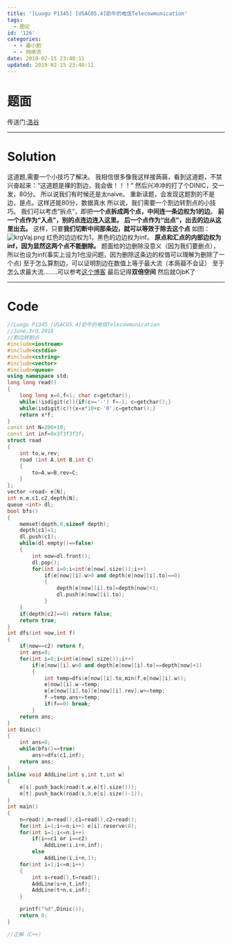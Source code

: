 ```yaml
---
title: '[Luogu P1345] [USACO5.4]奶牛的电信Telecowmunication'
tags:
  - 图论
id: '126'
categories:
  - - 最小割
  - - 网络流
date: 2019-02-15 23:48:11
updated: 2019-02-15 23:48:11
---
```


# 题面

传送门:[洛谷](https://www.luogu.org/problemnew/show/P1345)

* * *

# Solution

这道题,需要一个小技巧了解决。 我相信很多像我这样接蒟蒻，看到这道题，不禁兴奋起来：“这道题是裸的割边，我会做！！！” 然后兴冲冲的打了个DINIC，交一发，80分。 所以说我们有时候还是太naive。 重新读题，会发现这题割的不是边，是点。这样还能80分，数据真水 所以说，我们需要一个割边转割点的小技巧。 我们可以考虑“拆点”，即把**一个点拆成两个点，中间连一条边权为1的边**。 **前一个点作为“入点”，别的点连边连入这里。** **后一个点作为“出点”，出去的边从这里出去。** 这样，只要**我们切断中间那条边，就可以等效于除去这个点** 如图： ![krgVaj.png](https://s2.ax1x.com/2019/02/15/krgVaj.png) 红色的边边权为1，黑色的边边权为inf。 **原点和汇点的内部边权为inf，因为显然这两个点不能删除。** 题面给的边删除没意义（因为我们要删点），所以也设为inf(事实上设为1也没问题，因为删除这条边的权值可以理解为删除了一个点) 至于怎么算割边，可以证明割边在数值上等于最大流（本蒟蒻不会证） 至于怎么求最大流........可以参考[这个博客](http://www.cnblogs.com/SYCstudio/p/7260613.html) 最后记得**双倍空间** 然后就OjbK了

* * *

# Code

```cpp
//Luogu P1345 [USACO5.4]奶牛的电信Telecowmunication
//June,3rd,2018
//割边转割点
#include<iostream>
#include<cstdio>
#include<cstring>
#include<vector>
#include<queue>
using namespace std;
long long read()
{
    long long x=0,f=1; char c=getchar();
    while(!isdigit(c)){if(c=='-') f=-1; c=getchar();}
    while(isdigit(c)){x=x*10+c-'0';c=getchar();}
    return x*f;
}
const int N=200+10;
const int inf=0x3f3f3f3f;
struct road
{
    int to,w,rev;
    road (int A,int B,int C)
    {
        to=A,w=B,rev=C;
    }
};
vector <road> e[N];
int n,m,c1,c2,depth[N];
queue <int> dl;
bool bfs()
{
    memset(depth,0,sizeof depth);
    depth[c1]=1;
    dl.push(c1);
    while(dl.empty()==false)
    {
        int now=dl.front();
        dl.pop();
        for(int i=0;i<int(e[now].size());i++)
            if(e[now][i].w>0 and depth[e[now][i].to]==0)
            {
                depth[e[now][i].to]=depth[now]+1;
                dl.push(e[now][i].to);
            }
    }
    if(depth[c2]==0) return false;
    return true;
}
int dfs(int now,int f)
{
    if(now==c2) return f;
    int ans=0;
    for(int i=0;i<int(e[now].size());i++)
        if(e[now][i].w>0 and depth[e[now][i].to]==depth[now]+1)
        {
            int temp=dfs(e[now][i].to,min(f,e[now][i].w));
            e[now][i].w-=temp;
            e[e[now][i].to][e[now][i].rev].w+=temp;
            f-=temp,ans+=temp;
            if(f==0) break;
        }
    return ans;
}
int Dinic()
{
    int ans=0;
    while(bfs()==true)
        ans+=dfs(c1,inf);
    return ans;
}
inline void AddLine(int s,int t,int w)
{
    e[s].push_back(road(t,w,e[t].size()));
    e[t].push_back(road(s,0,e[s].size()-1));
}
int main()
{
    n=read(),m=read(),c1=read(),c2=read();
    for(int i=1;i<=n;i++) e[i].reserve(8);
    for(int i=1;i<=n;i++)
        if(i==c1 or i==c2)
            AddLine(i,i+n,inf);
        else
            AddLine(i,i+n,1);
    for(int i=1;i<=m;i++)
    {
        int s=read(),t=read();
        AddLine(s+n,t,inf);
        AddLine(t+n,s,inf);
    }

    printf("%d",Dinic());
    return 0;
}

//正解（C++）
```